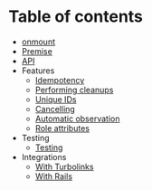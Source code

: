 # Table of contents

* [onmount](/README.md)
* [Premise](premise.md)
* [API](api.md)
* Features
  * [Idempotency](idempotency.md)
  * [Performing cleanups](cleanup.md)
  * [Unique IDs](unique-ids.md)
  * [Cancelling](cancelling.md)
  * [Automatic observation](automatic-observation.md)
  * [Role attributes](role.md)
* Testing
  * [Testing](testing.md)
* Integrations
  * [With Turbolinks](turbolinks.md)
  * [With Rails](rails.md)
